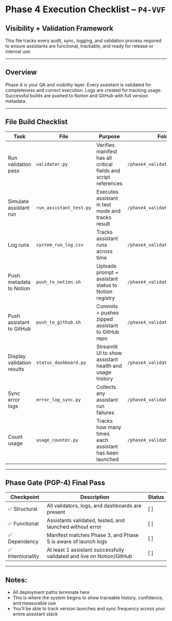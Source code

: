 # Phase 4 Execution Checklist – `P4-VVF`
## Visibility + Validation Framework

This file tracks every audit, sync, logging, and validation process required to ensure assistants are functional, trackable, and ready for release or internal use.

---

## Overview
Phase 4 is your QA and visibility layer. Every assistant is validated for completeness and correct execution. Logs are created for tracking usage. Successful builds are pushed to Notion and GitHub with full version metadata.

---

## File Build Checklist

| Task | File | Purpose | Folder | Status |
|------|------|---------|--------|--------|
| Run validation pass | `validator.py` | Verifies manifest has all critical fields and script references | `/phase4_validation/` | [ ] |
| Simulate assistant run | `run_assistant_test.py` | Executes assistant in test mode and tracks result | `/phase4_validation/` | [ ] |
| Log runs | `system_run_log.csv` | Tracks assistant runs across time | `/phase4_validation/logs/` | [ ] |
| Push metadata to Notion | `push_to_notion.sh` | Uploads prompt + assistant status to Notion registry | `/phase4_validation/sync/` | [ ] |
| Push assistant to GitHub | `push_to_github.sh` | Commits + pushes zipped assistant to GitHub repo | `/phase4_validation/sync/` | [ ] |
| Display validation results | `status_dashboard.py` | Streamlit UI to show assistant health and usage history | `/phase4_validation/ui/` | [ ] |
| Sync error logs | `error_log_sync.py` | Collects any assistant run failures | `/phase4_validation/logs/` | [ ] |
| Count usage | `usage_counter.py` | Tracks how many times each assistant has been launched | `/phase4_validation/utilities/` | [ ] |

---

## Phase Gate (PGP-4) Final Pass

| Checkpoint | Description | Status |
|------------|-------------|--------|
| ✅ Structural | All validators, logs, and dashboards are present | [ ] |
| ✅ Functional | Assistants validated, tested, and launched without error | [ ] |
| ✅ Dependency | Manifest matches Phase 3, and Phase 5 is aware of launch logs | [ ] |
| ✅ Intentionality | At least 1 assistant successfully validated and live on Notion/GitHub | [ ] |

---

## Notes:
- All deployment paths terminate here
- This is where the system begins to show traceable history, confidence, and measurable use
- You’ll be able to track version launches and sync frequency across your entire assistant stack
